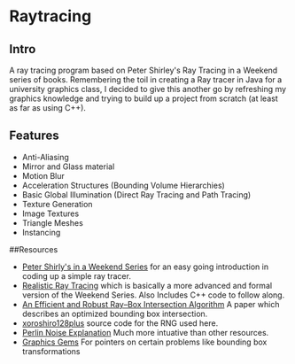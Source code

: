 # Raytracing

## Intro
A ray tracing program based on Peter Shirley's Ray Tracing in a Weekend series
of books. Remembering the toil in creating a Ray tracer in Java for a
university graphics class, I decided to give this another go by refreshing
my graphics knowledge and trying to build up a project from scratch
(at least as far as using C++).

## Features

* Anti-Aliasing
* Mirror and Glass material
* Motion Blur
* Acceleration Structures (Bounding Volume Hierarchies)
* Basic Global Illumination (Direct Ray Tracing and Path Tracing)
* Texture Generation
* Image Textures
* Triangle Meshes
* Instancing

##Resources
* [Peter Shirly's in a Weekend Series](http://in1weekend.blogspot.com/2016/01/ray-tracing-in-one-weekend.html) for an easy going introduction in coding up a simple ray tracer.
* [Realistic Ray Tracing](https://www.indiebound.org/book/9781568814612) which is basically a more advanced and formal version of the Weekend Series. Also Includes C++ code to follow along.
* [An Efficient and Robust Ray–Box Intersection Algorithm](https://people.csail.mit.edu/amy/papers/box-jgt.pdf) A paper which describes an optimized bounding box intersection.
* [xoroshiro128plus](http://vigna.di.unimi.it/xorshift/xoroshiro128plus.c) source code for the RNG used here.
* [Perlin Noise Explanation](https://flafla2.github.io/2014/08/09/perlinnoise.html) Much more intuative than other resources.
* [Graphics Gems](http://www.realtimerendering.com/resources/GraphicsGems/) For pointers on certain problems like bounding box transformations
